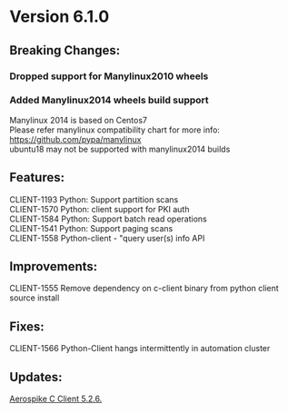 # Version 6.1.0

## Breaking Changes:

### Dropped support for Manylinux2010 wheels

### Added Manylinux2014 wheels build support
Manylinux 2014 is based on Centos7 \
Please refer manylinux compatibility chart for more info: https://github.com/pypa/manylinux \
ubuntu18 may not be supported with manylinux2014 builds

## Features:
CLIENT-1193	Python: Support partition scans \
CLIENT-1570	Python: client support for PKI auth \
CLIENT-1584	Python: Support batch read operations \
CLIENT-1541	Python: Support paging scans \
CLIENT-1558	Python-client - "query user(s) info API

## Improvements:
CLIENT-1555	Remove dependency on c-client binary from python client source install

## Fixes:
CLIENT-1566 Python-Client hangs intermittently in automation cluster

## Updates:
[Aerospike C Client 5.2.6.](/download/client/c/notes.html#5.2.6)
